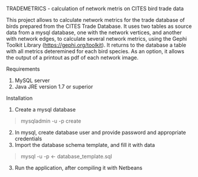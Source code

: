 TRADEMETRICS - calculation of network metris on CITES bird trade data

This project allows to calculate network metrics for the trade database of birds prepared from the CITES Trade Database. 
It uses two tables as source data from a mysql database, one with the network vertices, and another with network edges, to calculate several network metrics, using the Gephi Toolkit Library (https://gephi.org/toolkit).
It returns to the database a table with all metrics deteremined for each bird species. As an option, it allows the output of a printout as pdf of each network image.

Requirements
1. MySQL server
2. Java JRE version 1.7 or superior

Installation
1. Create a mysql database
> mysqladmin -u <username> -p create <database>
2. In mysql, create database user and provide password and appropriate credentials
3. Import the database schema template, and fill it with data
> mysql -u <username> -p <database> <- database_template.sql
3. Run the application, after compiling it with Netbeans
